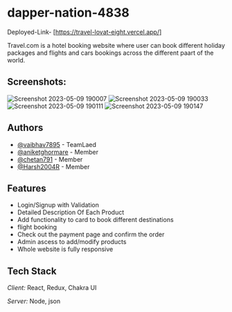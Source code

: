 # dapper-nation-4838

Deployed-Link- [https://travel-lovat-eight.vercel.app/]


Travel.com is a hotel booking website where user can book different holiday packages and flights and cars bookings across the different paart of the world.
## Screenshots:
![Screenshot 2023-05-09 190007](https://github.com/vaibhav7895/dapper-nation-4838/assets/94694221/c0da8c59-1424-4f61-a118-ed2ebb3ff556)
![Screenshot 2023-05-09 190033](https://github.com/vaibhav7895/dapper-nation-4838/assets/94694221/5ee55a56-5326-456b-a5cd-7419d2218ef2)
![Screenshot 2023-05-09 190111](https://github.com/vaibhav7895/dapper-nation-4838/assets/94694221/0ae7d8d2-7b76-4a7a-9318-5b5488445c0d)
![Screenshot 2023-05-09 190147](https://github.com/vaibhav7895/dapper-nation-4838/assets/94694221/6d2ffcba-8b83-49bc-bf1b-d499049d139d)


## Authors
- [@vaibhav7895](https://github.com/vaibhav7895) - TeamLaed
- [@aniketghormare](https://github.com/aniketghormare) - Member
- [@chetan791](https://github.com/chetan791) - Member
- [@Harsh2004R](https://github.com/Harsh2004R) - Member



## Features

- Login/Signup with Validation
- Detailed Description Of Each Product
- Add functionality to card to book different destinations
- flight booking 
- Check out the payment page and confirm the order
- Admin ascess to add/modify products
- Whole website is fully responsive


## Tech Stack

*Client:* React, Redux, Chakra UI

*Server:* Node, json
